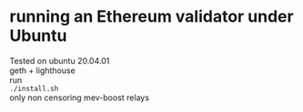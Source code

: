 # running an Ethereum validator under Ubuntu
Tested on ubuntu 20.04.01  
geth + lighthouse  
run  
`./install.sh`  
only non censoring mev-boost relays  
